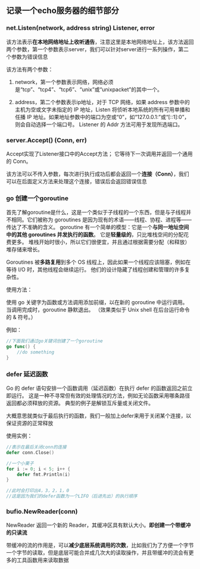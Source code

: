 ## 记录一个echo服务器的细节部分
### net.Listen(network, address string) Listener, error
该方法表示**在本地网络地址上收听通告**，注意这里是本地网络地址上，该方法返回两个参数，第一个参数表示server，我们可以针对server进行一系列操作，第二个参数为错误信息

该方法有两个参数：
1. network，第一个参数表示网络，网络必须是“tcp”、“tcp4”、“tcp6”、“unix”或“unixpacket”的其中一个。

2. address，第二个参数表示ip地址，对于 TCP 网络，如果 address 参数中的主机为空或文字未指定的 IP 地址，Listen 将侦听本地系统的所有可用单播和任播 IP 地址。如果地址参数中的端口为空或“0”，如“127.0.0.1:”或“[::1]:0”，则会自动选择一个端口号。 Listener 的 Addr 方法可用于发现所选端口。

### server.Accept() (Conn, err)
Accept实现了Listener接口中的Accept方法； 它等待下一次调用并返回一个通用的 Conn。

该方法可以不传入参数，每次进行执行成功后都会返回一个**连接（Conn）**，我们可以在后面定义方法来处理这个连接，错误后会返回错误信息

### go 创建一个goroutine
首先了解goroutine是什么，这是一个类似于子线程的一个东西，但是与子线程并不相同。它们被称为 goroutines 是因为现有的术语——线程、协程、进程等——传达了不准确的含义。 goroutine 有一个简单的模型：它是一个**与同一地址空间中的其他 goroutines 并发执行的函数**。 它是**轻量级的**，只比堆栈空间的分配花费更多。 堆栈开始时很小，所以它们很便宜，并且通过根据需要分配（和释放）堆存储来增长。

Goroutines 被**多路复用**到多个 OS 线程上，因此如果一个线程应该阻塞，例如在等待 I/O 时，其他线程会继续运行。 他们的设计隐藏了线程创建和管理的许多复杂性。

使用方法：

使用 go 关键字为函数或方法调用添加前缀，以在新的 goroutine 中运行调用。 当调用完成时，goroutine 静默退出。 （效果类似于 Unix shell 在后台运行命令的 & 符号。）

例如：
```go
//下面我们通过go关键词创建了一个goroutine
go func() {
    //do something
}
```

### defer 延迟函数
Go 的 defer 语句安排一个函数调用（延迟函数）在执行 defer 的函数返回之前立即运行。 这是一种不寻常但有效的处理情况的方法，例如无论函数采用哪条路径返回都必须释放的资源。 典型的例子是解锁互斥量或关闭文件。

大概意思就类似于最后执行的函数，我们一般加上defer来用于关闭某个连接，以保证资源的正常释放

使用实例：
```go
//表示在最后关闭conn的连接
defer conn.Close()

//一个小栗子
for i := 0; i < 5; i++ {
    defer fmt.Println(i)
}

//此时会打印出4，3，2，1，0
//这是因为我们的defer函数为一个LIFO（后进先出）的执行顺序
```

### bufio.NewReader(conn) 
NewReader 返回一个新的 Reader，其缓冲区具有默认大小。**即创建一个带缓冲的只读流**

带缓冲的流的作用是，可以**减少底层系统调用的次数**，比如我们为了方便一个字节一个字节的读取，但是底层可能合并成几次大的读取操作，并且带缓冲的流会有更多的工具函数用来读取数据


